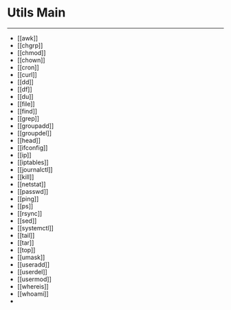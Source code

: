 # Utils Main
***
- [[awk]]
- [[chgrp]]
- [[chmod]]
- [[chown]]
- [[cron]]
- [[curl]]
- [[dd]]
- [[df]]
- [[du]]
- [[file]]
- [[find]]
- [[grep]]
- [[groupadd]]
- [[groupdel]]
- [[head]]
- [[ifconfig]]
- [[ip]]
- [[iptables]]
- [[journalctl]]
- [[kill]]
- [[netstat]]
- [[passwd]]
- [[ping]]
- [[ps]]
- [[rsync]]
- [[sed]]
- [[systemctl]]
- [[tail]]
- [[tar]]
- [[top]]
- [[umask]]
- [[useradd]]
- [[userdel]]
- [[usermod]]
- [[whereis]]
- [[whoami]]
- 